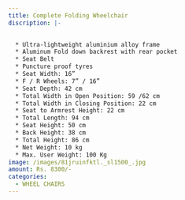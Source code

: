 ```yaml
---
title: Complete Folding Wheelchair
discription: |-
  

  * Ultra-lightweight aluminium alloy frame
  * Aluminum Fold down backrest with rear pocket
  * Seat Belt
  * Puncture proof tyres
  * Seat Width: 16”
  * F / R Wheels: 7” / 16”
  * Seat Depth: 42 cm
  * Total Width in Open Position: 59 /62 cm
  * Total Width in Closing Position: 22 cm
  * Seat to Armrest Height: 22 cm
  * Total Length: 94 cm
  * Seat Height: 50 cm
  * Back Height: 38 cm
  * Total Height: 86 cm
  * Net Weight: 10 kg
  * Max. User Weight: 100 Kg
image: /images/81jruinfktl._sl1500_.jpg
amount: Rs. 8300/-
categories:
  - WHEEL CHAIRS
---
```

